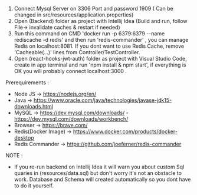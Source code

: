 
1) Connect Mysql Server on 3306 Port and password 1909 ( Can be changed in src/resources/application.properties)
2) Open (Backend) folder as project with Intellij Idea (Build and run, follow File-> invalidate caches & restart if needed)
3) Run this command on CMD 'docker run -p 6379:6379 --name rediscache -d redis' and then run 'redis-commander' , you can manage Redis on 
localhost:8081. If you dont want to use Redis Cache, remove 'Cacheable(...)' lines from Controller/TestController.
4) Open (react-hooks-jwt-auth) folder as project with Visual Studio Code, create in app terminal and run 'npm install & npm start', if everything is OK you will probably connect localhost:3000 .

Prerequirements :
 - Node JS -> https://nodejs.org/en/
 - Java -> https://www.oracle.com/java/technologies/javase-jdk15-downloads.html
 - MySQL -> https://dev.mysql.com/downloads/ - https://dev.mysql.com/downloads/workbench/
 - Browser -> https://brave.com/
 - Redis(Docker Image) -> https://www.docker.com/products/docker-desktop
 - Redis Commander -> https://github.com/joeferner/redis-commander
 
NOTE : 
 - If you re-run backend on Intellij Idea it will warn you about custom Sql quaries in (resources/data.sql) but don't worry it's not an obstacle to work. Database and Schema will created automatically so you dont have to do it yourself.
 
  